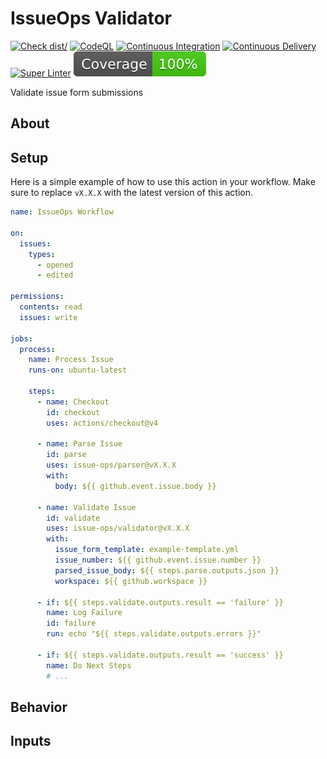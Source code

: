 # IssueOps Validator

[![Check dist/](https://github.com/issue-ops/validator/actions/workflows/check-dist.yml/badge.svg)](https://github.com/issue-ops/validator/actions/workflows/check-dist.yml)
[![CodeQL](https://github.com/issue-ops/validator/actions/workflows/codeql.yml/badge.svg)](https://github.com/issue-ops/validator/actions/workflows/codeql.yml)
[![Continuous Integration](https://github.com/issue-ops/validator/actions/workflows/continuous-integration.yml/badge.svg)](https://github.com/issue-ops/validator/actions/workflows/continuous-integration.yml)
[![Continuous Delivery](https://github.com/issue-ops/validator/actions/workflows/continuous-delivery.yml/badge.svg)](https://github.com/issue-ops/validator/actions/workflows/continuous-delivery.yml)
[![Super Linter](https://github.com/issue-ops/validator/actions/workflows/super-linter.yml/badge.svg)](https://github.com/issue-ops/validator/actions/workflows/super-linter.yml)
[![Code Coverage](./badges/coverage.svg)](./badges/coverage.svg)

Validate issue form submissions

## About

<!-- TODO -->

## Setup

Here is a simple example of how to use this action in your workflow. Make sure
to replace `vX.X.X` with the latest version of this action.

```yaml
name: IssueOps Workflow

on:
  issues:
    types:
      - opened
      - edited

permissions:
  contents: read
  issues: write

jobs:
  process:
    name: Process Issue
    runs-on: ubuntu-latest

    steps:
      - name: Checkout
        id: checkout
        uses: actions/checkout@v4

      - name: Parse Issue
        id: parse
        uses: issue-ops/parser@vX.X.X
        with:
          body: ${{ github.event.issue.body }}

      - name: Validate Issue
        id: validate
        uses: issue-ops/validator@vX.X.X
        with:
          issue_form_template: example-template.yml
          issue_number: ${{ github.event.issue.number }}
          parsed_issue_body: ${{ steps.parse.outputs.json }}
          workspace: ${{ github.workspace }}

      - if: ${{ steps.validate.outputs.result == 'failure' }}
        name: Log Failure
        id: failure
        run: echo "${{ steps.validate.outputs.errors }}"

      - if: ${{ steps.validate.outputs.result == 'success' }}
        name: Do Next Steps
        # ...
```

## Behavior

<!-- TODO -->

## Inputs

<!-- TODO -->
